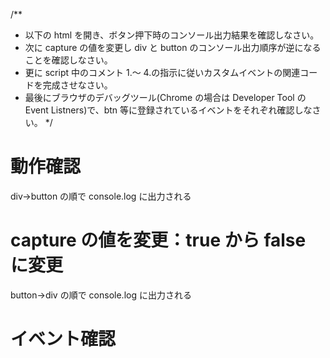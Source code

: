 /\*\*

- 以下の html を開き、ボタン押下時のコンソール出力結果を確認しなさい。
- 次に capture の値を変更し div と button のコンソール出力順序が逆になることを確認しなさい。
- 更に script 中のコメント 1.～ 4.の指示に従いカスタムイベントの関連コードを完成させなさい。
- 最後にブラウザのデバッグツール(Chrome の場合は Developer Tool の Event Listners)で、btn 等に登録されているイベントをそれぞれ確認しなさい。
  \*/

# 動作確認

div→button の順で console.log に出力される

# capture の値を変更：true から false に変更

button→div の順で console.log に出力される

# イベント確認
